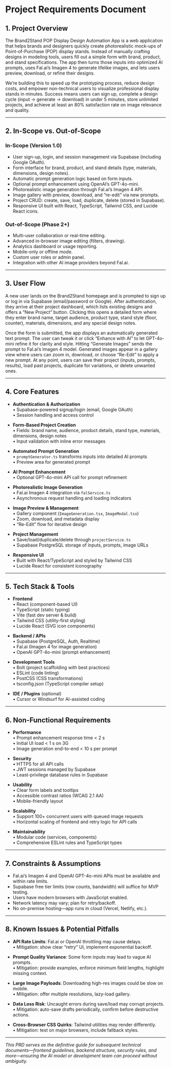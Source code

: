 # Project Requirements Document

## 1. Project Overview

The Brand2Stand POP Display Design Automation App is a web application that helps brands and designers quickly create photorealistic mock-ups of Point-of-Purchase (POP) display stands. Instead of manually crafting designs in modeling tools, users fill out a simple form with brand, product, and stand specifications. The app then turns those inputs into optimized AI prompts, uses Fal.ai’s Imagen 4 to generate lifelike images, and lets users preview, download, or refine their designs.

We’re building this to speed up the prototyping process, reduce design costs, and empower non-technical users to visualize professional display stands in minutes. Success means users can sign up, complete a design cycle (input → generate → download) in under 5 minutes, store unlimited projects, and achieve at least an 80% satisfaction rate on image relevance and quality.

---

## 2. In-Scope vs. Out-of-Scope

### In-Scope (Version 1.0)
- User sign-up, login, and session management via Supabase (including Google OAuth).  
- Form interface for brand, product, and stand details (type, materials, dimensions, design notes).  
- Automatic prompt generation logic based on form inputs.  
- Optional prompt enhancement using OpenAI’s GPT-4o-mini.  
- Photorealistic image generation through Fal.ai’s Imagen 4 API.  
- Image gallery with preview, download, and “re-edit” via new prompts.  
- Project CRUD: create, save, load, duplicate, delete (stored in Supabase).  
- Responsive UI built with React, TypeScript, Tailwind CSS, and Lucide React icons.  

### Out-of-Scope (Phase 2+)
- Multi-user collaboration or real-time editing.  
- Advanced in-browser image editing (filters, drawing).  
- Analytics dashboard or usage reporting.  
- Mobile-only or offline mode.  
- Custom user roles or admin panel.  
- Integration with other AI image providers beyond Fal.ai.  

---

## 3. User Flow

A new user lands on the Brand2Stand homepage and is prompted to sign up or log in via Supabase (email/password or Google). After authentication, they arrive at their project dashboard, which lists existing designs and offers a “New Project” button. Clicking this opens a detailed form where they enter brand name, target audience, product type, stand style (floor, counter), materials, dimensions, and any special design notes.

Once the form is submitted, the app displays an automatically generated text prompt. The user can tweak it or click “Enhance with AI” to let GPT-4o-mini refine it for clarity and style. Hitting “Generate Images” sends the prompt to Fal.ai’s Imagen 4 model. Generated images appear in a gallery view where users can zoom in, download, or choose “Re-Edit” to apply a new prompt. At any point, users can save their project (inputs, prompts, results), load past projects, duplicate for variations, or delete unwanted ones.

---

## 4. Core Features

- **Authentication & Authorization**  
  • Supabase-powered signup/login (email, Google OAuth)  
  • Session handling and access control  

- **Form-Based Project Creation**  
  • Fields: brand name, audience, product details, stand type, materials, dimensions, design notes  
  • Input validation with inline error messages  

- **Automated Prompt Generation**  
  • `promptGenerator.ts` transforms inputs into detailed AI prompts  
  • Preview area for generated prompt  

- **AI Prompt Enhancement**  
  • Optional GPT-4o-mini API call for prompt refinement  

- **Photorealistic Image Generation**  
  • Fal.ai Imagen 4 integration via `falService.ts`  
  • Asynchronous request handling and loading indicators  

- **Image Preview & Management**  
  • Gallery component (`ImageGeneration.tsx`, `ImageModal.tsx`)  
  • Zoom, download, and metadata display  
  • “Re-Edit” flow for iterative design  

- **Project Management**  
  • Save/load/duplicate/delete through `projectService.ts`  
  • Supabase PostgreSQL storage of inputs, prompts, image URLs  

- **Responsive UI**  
  • Built with React/TypeScript and styled by Tailwind CSS  
  • Lucide React for consistent iconography  

---

## 5. Tech Stack & Tools

- **Frontend**  
  • React (component-based UI)  
  • TypeScript (static typing)  
  • Vite (fast dev server & build)  
  • Tailwind CSS (utility-first styling)  
  • Lucide React (SVG icon components)  

- **Backend / APIs**  
  • Supabase (PostgreSQL, Auth, Realtime)  
  • Fal.ai (Imagen 4 for image generation)  
  • OpenAI GPT-4o-mini (prompt enhancement)  

- **Development Tools**  
  • Bolt (project scaffolding with best practices)  
  • ESLint (code linting)  
  • PostCSS (CSS transformations)  
  • tsconfig.json (TypeScript compiler setup)  

- **IDE / Plugins** (optional)  
  • Cursor or Windsurf for AI-assisted coding  

---

## 6. Non-Functional Requirements

- **Performance**  
  • Prompt enhancement response time < 2 s  
  • Initial UI load < 1 s on 3G  
  • Image generation end-to-end < 10 s per prompt  

- **Security**  
  • HTTPS for all API calls  
  • JWT sessions managed by Supabase  
  • Least-privilege database rules in Supabase  

- **Usability**  
  • Clear form labels and tooltips  
  • Accessible contrast ratios (WCAG 2.1 AA)  
  • Mobile-friendly layout  

- **Scalability**  
  • Support 100+ concurrent users with queued image requests  
  • Horizontal scaling of frontend and retry logic for API calls  

- **Maintainability**  
  • Modular code (services, components)  
  • Comprehensive ESLint rules and TypeScript types  

---

## 7. Constraints & Assumptions

- Fal.ai’s Imagen 4 and OpenAI GPT-4o-mini APIs must be available and within rate limits.  
- Supabase free tier limits (row counts, bandwidth) will suffice for MVP testing.  
- Users have modern browsers with JavaScript enabled.  
- Network latency may vary; plan for retry/backoff.  
- No on-premise hosting—app runs in cloud (Vercel, Netlify, etc.).  

---

## 8. Known Issues & Potential Pitfalls

- **API Rate Limits**: Fal.ai or OpenAI throttling may cause delays.  
  • Mitigation: show clear “retry” UI, implement exponential backoff.  

- **Prompt Quality Variance**: Some form inputs may lead to vague AI prompts.  
  • Mitigation: provide examples, enforce minimum field lengths, highlight missing context.  

- **Large Image Payloads**: Downloading high-res images could be slow on mobile.  
  • Mitigation: offer multiple resolutions, lazy-load gallery.  

- **Data Loss Risk**: Uncaught errors during save/load may corrupt projects.  
  • Mitigation: auto-save drafts periodically, confirm before destructive actions.  

- **Cross-Browser CSS Quirks**: Tailwind utilities may render differently.  
  • Mitigation: test on major browsers, include fallback styles.  

---

*This PRD serves as the definitive guide for subsequent technical documents—frontend guidelines, backend structure, security rules, and more—ensuring the AI model or development team can proceed without ambiguity.*